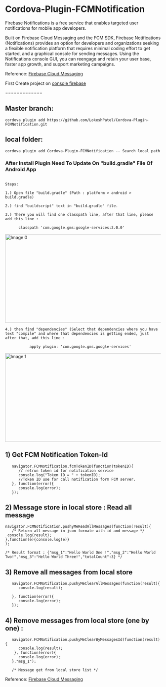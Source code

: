 # Cordova-Plugin-FCMNotification

Firebase Notifications is a free service that enables targeted user notifications for mobile app developers.

Built on Firebase Cloud Messaging and the FCM SDK, Firebase Notifications (Notifications) provides an option for developers and organizations seeking a flexible notification platform that requires minimal coding effort to get started, and a graphical console for sending messages. Using the Notifications console GUI, you can reengage and retain your user base, foster app growth, and support marketing campaigns.

Reference: [Firebase Cloud Messaging](https://firebase.google.com/docs/notifications/)

First Create project on [console firebase](https://console.firebase.google.com/)

=============

## Master branch:

 ```
cordova plugin add https://github.com/LokeshPatel/Cordova-Plugin-FCMNotification.git
 ```
## local folder:

 ```
cordova plugin add Cordova-Plugin-FCMNotification -- Search local path

```

### After Install Plugin Need To Update On "build.gradle" File Of Android App
```

Steps:

1.) Open file "build.gradle" (Path : platform > android > build.gradle)

2.) find "buildscript" text in "build.gradle" file.

3.) There you will find one classpath line, after that line, please add this line :

      classpath 'com.google.gms:google-services:3.0.0'

```
<img src="https://dl.dropboxusercontent.com/s/sa0xmdh3b1e8b8j/1.png?dl=0" alt="Image 0" width="836" height="286">

```
4.) then find "dependencies" (Select that dependencies where you have text "compile" and where that dependencies is getting ended, just after that, add this line :

           apply plugin: 'com.google.gms.google-services'
```
<img src="https://dl.dropboxusercontent.com/s/nsqyjmpwx6kzniw/2.png?dl=0" alt="Image 1" width="836" height="286">

## 1) Get FCM Notification Token-Id
  ```
     navigator.FCMNotification.fcmTokenID(function(tokenID){
        // retrun token id for notification service
        console.log("Token ID = " + tokenID);
        //Token ID use for call notification form FCM server.
     }, function(error){
        console.log(error);
     });
```

## 2) Message store in local store : Read all message  
  ```
 navigator.FCMNotification.pushyMeReadAllMessages(function(result){
     /* Return all message in json formate with id and message */
   console.log(result);
 },function(e){console.log(e)}
 );

 /* Result format : {"msg_1":"Hello World One !","msg_2":"Hello World Two!","msg_3":"Hello World Three!","totalCount":3} */
```

## 3) Remove all messages from local store  
  ```
     navigator.FCMNotification.pushyMeClearAllMessages(function(result){
        console.log(result);

     }, function(error){
        console.log(error);
     });
```

## 4) Remove messages from local store (one by one) :
  ```
     navigator.FCMNotification.pushyMeClearByMessagesId(function(result){
        console.log(result);
      }, function(error){
        console.log(error);
     },"msg_1");
     
     /* Message get from local store list */
```

Reference: [Firebase Cloud Messaging](https://firebase.google.com/docs/notifications/)
